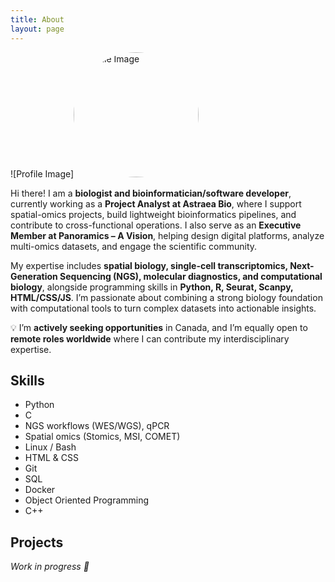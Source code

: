 ```yaml
--- 
title: About 
layout: page 
--- 
```


![Profile Image]<img src="{% if site.external-image %}{{ site.picture }}{% else %}{{ site.url }}/{{ site.picture }}{% endif %}" alt="Profile Image" width="200" style="border-radius: 50%;" />



<p>Hi there! I am a <strong>biologist and bioinformatician/software developer</strong>, 
currently working as a <strong>Project Analyst at Astraea Bio</strong>, where I support 
spatial-omics projects, build lightweight bioinformatics pipelines, and contribute to 
cross-functional operations. I also serve as an <strong>Executive Member at Panoramics – A Vision</strong>, 
helping design digital platforms, analyze multi-omics datasets, and engage the scientific community.</p>

<p>My expertise includes <strong>spatial biology, single-cell transcriptomics, Next-Generation Sequencing (NGS), molecular diagnostics, and computational biology</strong>, 
alongside programming skills in <strong>Python, R, Seurat, Scanpy, HTML/CSS/JS</strong>. 
I’m passionate about combining a strong biology foundation with computational tools to turn complex datasets into actionable insights.</p>

<p>💡 I’m <strong>actively seeking opportunities</strong> in Canada, and I’m equally open to <strong>remote roles worldwide</strong> where I can contribute my interdisciplinary expertise.</p>




<h2>Skills</h2> 
<ul class="skill-list">
<li>Python</li>
<li>C</li>
<li>NGS workflows (WES/WGS), qPCR</li>
<li>Spatial omics (Stomics, MSI, COMET)</li>
<li>Linux / Bash</li>
<li>HTML & CSS</li> 
<li>Git</li> 
<li>SQL</li> 
<li>Docker</li> 
<li>Object Oriented Programming</li> 
<li>C++</li> 

</ul> 



<h2>Projects</h2>
<p><em>Work in progress 🚧</em></p>

